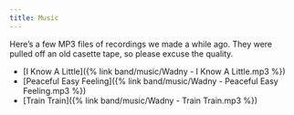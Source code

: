 ```yaml
---
title: Music
---
```

Here’s a few MP3 files of recordings we made a while ago.  They were pulled off an old casette tape, so please excuse the quality.

- [I Know A Little]({% link band/music/Wadny - I Know A Little.mp3 %})
- [Peaceful Easy Feeling]({% link band/music/Wadny - Peaceful Easy Feeling.mp3 %})
- [Train Train]({% link band/music/Wadny - Train Train.mp3 %})